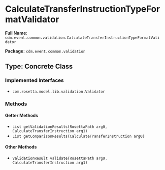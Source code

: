 # CalculateTransferInstructionTypeFormatValidator

**Full Name:** `cdm.event.common.validation.CalculateTransferInstructionTypeFormatValidator`

**Package:** `cdm.event.common.validation`

## Type: Concrete Class

### Implemented Interfaces

- `com.rosetta.model.lib.validation.Validator`

### Methods

#### Getter Methods

- `List getValidationResults(RosettaPath arg0, CalculateTransferInstruction arg1)`
- `List getComparisonResults(CalculateTransferInstruction arg0)`

#### Other Methods

- `ValidationResult validate(RosettaPath arg0, CalculateTransferInstruction arg1)`


